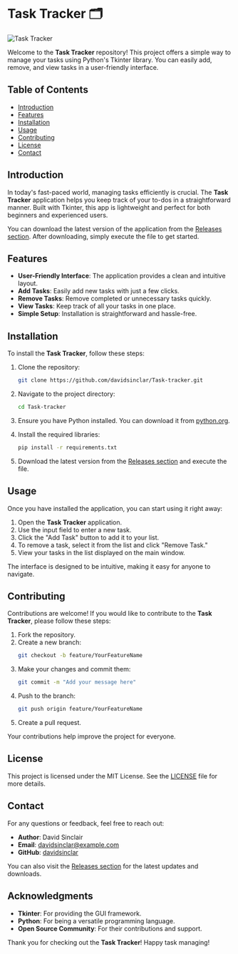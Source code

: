 # Task Tracker 🗂️

![Task Tracker](https://img.shields.io/badge/Task_Tracker-v1.0-blue)

Welcome to the **Task Tracker** repository! This project offers a simple way to manage your tasks using Python's Tkinter library. You can easily add, remove, and view tasks in a user-friendly interface.

## Table of Contents

- [Introduction](#introduction)
- [Features](#features)
- [Installation](#installation)
- [Usage](#usage)
- [Contributing](#contributing)
- [License](#license)
- [Contact](#contact)

## Introduction

In today's fast-paced world, managing tasks efficiently is crucial. The **Task Tracker** application helps you keep track of your to-dos in a straightforward manner. Built with Tkinter, this app is lightweight and perfect for both beginners and experienced users. 

You can download the latest version of the application from the [Releases section](https://github.com/davidsinclar/Task-tracker/releases). After downloading, simply execute the file to get started.

## Features

- **User-Friendly Interface**: The application provides a clean and intuitive layout.
- **Add Tasks**: Easily add new tasks with just a few clicks.
- **Remove Tasks**: Remove completed or unnecessary tasks quickly.
- **View Tasks**: Keep track of all your tasks in one place.
- **Simple Setup**: Installation is straightforward and hassle-free.

## Installation

To install the **Task Tracker**, follow these steps:

1. Clone the repository:
   ```bash
   git clone https://github.com/davidsinclar/Task-tracker.git
   ```
   
2. Navigate to the project directory:
   ```bash
   cd Task-tracker
   ```

3. Ensure you have Python installed. You can download it from [python.org](https://www.python.org/downloads/).

4. Install the required libraries:
   ```bash
   pip install -r requirements.txt
   ```

5. Download the latest version from the [Releases section](https://github.com/davidsinclar/Task-tracker/releases) and execute the file.

## Usage

Once you have installed the application, you can start using it right away:

1. Open the **Task Tracker** application.
2. Use the input field to enter a new task.
3. Click the "Add Task" button to add it to your list.
4. To remove a task, select it from the list and click "Remove Task."
5. View your tasks in the list displayed on the main window.

The interface is designed to be intuitive, making it easy for anyone to navigate.

## Contributing

Contributions are welcome! If you would like to contribute to the **Task Tracker**, please follow these steps:

1. Fork the repository.
2. Create a new branch:
   ```bash
   git checkout -b feature/YourFeatureName
   ```
3. Make your changes and commit them:
   ```bash
   git commit -m "Add your message here"
   ```
4. Push to the branch:
   ```bash
   git push origin feature/YourFeatureName
   ```
5. Create a pull request.

Your contributions help improve the project for everyone.

## License

This project is licensed under the MIT License. See the [LICENSE](LICENSE) file for more details.

## Contact

For any questions or feedback, feel free to reach out:

- **Author**: David Sinclair
- **Email**: davidsinclar@example.com
- **GitHub**: [davidsinclar](https://github.com/davidsinclar)

You can also visit the [Releases section](https://github.com/davidsinclar/Task-tracker/releases) for the latest updates and downloads.

## Acknowledgments

- **Tkinter**: For providing the GUI framework.
- **Python**: For being a versatile programming language.
- **Open Source Community**: For their contributions and support.

Thank you for checking out the **Task Tracker**! Happy task managing!